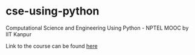# cse-using-python
Computational Science and Engineering Using Python - NPTEL MOOC by IIT Kanpur

Link to the course can be found [here](https://nptel.ac.in/courses/115/104/115104095/)
